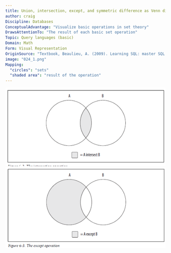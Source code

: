 ```yaml
---
title: Union, intersection, except, and symmetric difference as Venn diagrams
author: craig
Discipline: Databases
ConceptualAdvantage: "Visualize basic operations in set theory"
DrawsAttentionTo: "The result of each basic set operation"
Topic: Query languages (basic)
Domain: Math
Form: Visual Representation
OriginSource: "Textbook, Beaulieu, A. (2009). Learning SQL: master SQL fundamentals. O'Reilly Media."
image: "024_1.png"
Mapping:
  "circles": "sets"
  "shaded area": "result of the operation"
---
```





 


<img src="/assets/images/nm/024_2.png" class="ui fluid bordered image">
<img src="/assets/images/nm/024_3.png" class="ui fluid bordered image">
